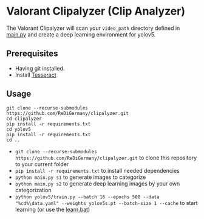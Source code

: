# Valorant Clipalyzer (Clip Analyzer)

The Valorant Clipalyzer will scan your `video_path` directory defined in [main.py](main.py) and create a deep learning environment for yolov5.

## Prerequisites

- Having git installed.
- Install [Tesseract](https://github.com/tesseract-ocr/tesseract)

## Usage

```
git clone --recurse-submodules https://github.com/ReDiGermany/clipalyzer.git
cd clipalyzer
pip install -r requirements.txt
cd yolov5
pip install -r requirements.txt
cd ..
```

- `git clone --recurse-submodules https://github.com/ReDiGermany/clipalyzer.git` to clone this repository to your current folder
- `pip install -r requirements.txt` to install needed dependencies
- `python main.py s1` to generate images to categorize
- `python main.py s2` to generate deep learning images by your own categorization
- `python yolov5/train.py --batch 16 --epochs 500 --data "%cd%\data.yaml" --weights yolov5s.pt --batch-size 1 --cache` to start learning (or use the [learn.bat](learn.bat))
